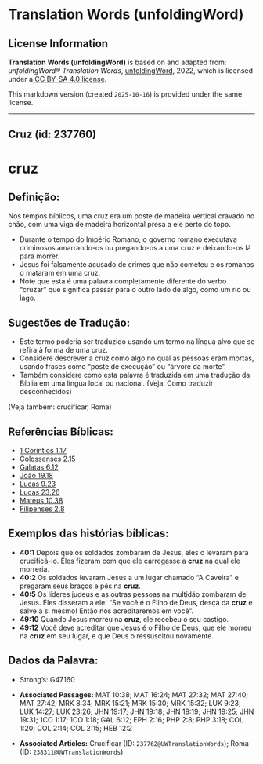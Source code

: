 # Translation Words (unfoldingWord)

## License Information

**Translation Words (unfoldingWord)** is based on and adapted from: _unfoldingWord® Translation Words_, [unfoldingWord](https://unfoldingword.org/utw), 2022, which is licensed under a [CC BY-SA 4.0 license](https://creativecommons.org/licenses/by-sa/4.0/legalcode.en).

This markdown version (created `2025-10-16`) is provided under the same license.



--------------------------------

## Cruz (id: 237760)

cruz
====

Definição:
----------

Nos tempos bíblicos, uma cruz era um poste de madeira vertical cravado no chão, com uma viga de madeira horizontal presa a ele perto do topo.

* Durante o tempo do Império Romano, o governo romano executava criminosos amarrando\-os ou pregando\-os a uma cruz e deixando\-os lá para morrer.
* Jesus foi falsamente acusado de crimes que não cometeu e os romanos o mataram em uma cruz.
* Note que esta é uma palavra completamente diferente do verbo “cruzar” que significa passar para o outro lado de algo, como um rio ou lago.

Sugestões de Tradução:
----------------------

* Este termo poderia ser traduzido usando um termo na língua alvo que se refira à forma de uma cruz.
* Considere descrever a cruz como algo no qual as pessoas eram mortas, usando frases como “poste de execução” ou “árvore da morte”.
* Também considere como esta palavra é traduzida em uma tradução da Bíblia em uma língua local ou nacional. (Veja: Como traduzir desconhecidos)

(Veja também: crucificar, Roma)

Referências Bíblicas:
---------------------

* [1 Coríntios 1\.17](https://ref.ly/1Cor1:17)
* [Colossenses 2\.15](https://ref.ly/Col2:15)
* [Gálatas 6\.12](https://ref.ly/Gal6:12)
* [João 19\.18](https://ref.ly/John19:18)
* [Lucas 9\.23](https://ref.ly/Luke9:23)
* [Lucas 23\.26](https://ref.ly/Luke23:26)
* [Mateus 10\.38](https://ref.ly/Matt10:38)
* [Filipenses 2\.8](https://ref.ly/Phil2:8)

Exemplos das histórias bíblicas:
--------------------------------

* **40:1** Depois que os soldados zombaram de Jesus, eles o levaram para crucificá\-lo. Eles fizeram com que ele carregasse a **cruz** na qual ele morreria.
* **40:2** Os soldados levaram Jesus a um lugar chamado “A Caveira” e pregaram seus braços e pés na **cruz**.
* **40:5** Os líderes judeus e as outras pessoas na multidão zombaram de Jesus. Eles disseram a ele: “Se você é o Filho de Deus, desça da **cruz** e salve a si mesmo! Então nós acreditaremos em você”.
* **49:10** Quando Jesus morreu na **cruz**, ele recebeu o seu castigo.
* **49:12** Você deve acreditar que Jesus é o Filho de Deus, que ele morreu na **cruz** em seu lugar, e que Deus o ressuscitou novamente.

Dados da Palavra:
-----------------

* Strong’s: G47160

* **Associated Passages:** MAT 10:38; MAT 16:24; MAT 27:32; MAT 27:40; MAT 27:42; MRK 8:34; MRK 15:21; MRK 15:30; MRK 15:32; LUK 9:23; LUK 14:27; LUK 23:26; JHN 19:17; JHN 19:18; JHN 19:19; JHN 19:25; JHN 19:31; 1CO 1:17; 1CO 1:18; GAL 6:12; EPH 2:16; PHP 2:8; PHP 3:18; COL 1:20; COL 2:14; COL 2:15; HEB 12:2
* **Associated Articles:** Crucificar (ID: `237762@UWTranslationWords`); Roma (ID: `238311@UWTranslationWords`)

